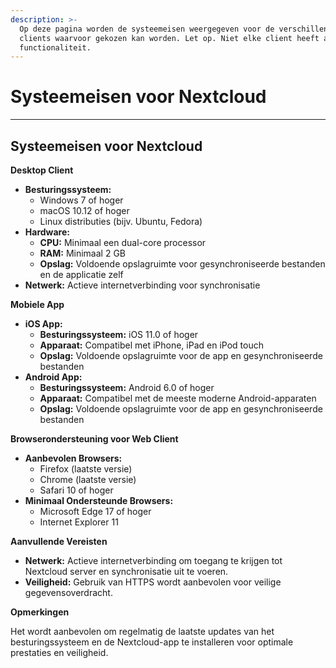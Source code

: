 ```yaml
---
description: >-
  Op deze pagina worden de systeemeisen weergegeven voor de verschillende
  clients waarvoor gekozen kan worden. Let op. Niet elke client heeft alle
  functionaliteit.
---
```


# Systeemeisen voor Nextcloud

***

## Systeemeisen voor Nextcloud

**Desktop Client**

* **Besturingssysteem:**
  * Windows 7 of hoger
  * macOS 10.12 of hoger
  * Linux distributies (bijv. Ubuntu, Fedora)
* **Hardware:**
  * **CPU:** Minimaal een dual-core processor
  * **RAM:** Minimaal 2 GB
  * **Opslag:** Voldoende opslagruimte voor gesynchroniseerde bestanden en de applicatie zelf
* **Netwerk:** Actieve internetverbinding voor synchronisatie

**Mobiele App**

* **iOS App:**
  * **Besturingssysteem:** iOS 11.0 of hoger
  * **Apparaat:** Compatibel met iPhone, iPad en iPod touch
  * **Opslag:** Voldoende opslagruimte voor de app en gesynchroniseerde bestanden
* **Android App:**
  * **Besturingssysteem:** Android 6.0 of hoger
  * **Apparaat:** Compatibel met de meeste moderne Android-apparaten
  * **Opslag:** Voldoende opslagruimte voor de app en gesynchroniseerde bestanden

**Browserondersteuning voor Web Client**

* **Aanbevolen Browsers:**
  * Firefox (laatste versie)
  * Chrome (laatste versie)
  * Safari 10 of hoger
* **Minimaal Ondersteunde Browsers:**
  * Microsoft Edge 17 of hoger
  * Internet Explorer 11

**Aanvullende Vereisten**

* **Netwerk:** Actieve internetverbinding om toegang te krijgen tot Nextcloud server en synchronisatie uit te voeren.
* **Veiligheid:** Gebruik van HTTPS wordt aanbevolen voor veilige gegevensoverdracht.

**Opmerkingen**

Het wordt aanbevolen om regelmatig de laatste updates van het besturingssysteem en de Nextcloud-app te installeren voor optimale prestaties en veiligheid.
